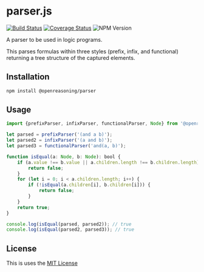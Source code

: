 parser.js
=========

[![Build Status](https://travis-ci.com/OpenReasoning/parser.js.svg?branch=master)](https://travis-ci.com/OpenReasoning/parser.js)
[![Coverage Status](https://coveralls.io/repos/github/OpenReasoning/parser.js/badge.svg?branch=master)](https://coveralls.io/github/OpenReasoning/parser.js?branch=master)
![NPM Version](https://img.shields.io/npm/v/@openreasoning/parser.svg)

A parser to be used in logic programs.

This parses formulas within three styles (prefix, infix, and functional) returning
a tree structure of the captured elements.

Installation
------------
```bash
npm install @openreasoning/parser
```

Usage
-----
```typescript
import {prefixParser, infixParser, functionalParser, Node} from '@openreasoning/parser'

let parsed = prefixParser('(and a b)');
let parsed2 = infixParser('(a and b)');
let parsed3 = functionalParser('and(a, b)');

function isEqual(a: Node, b: Node): bool {
    if (a.value !== b.value || a.children.length !== b.children.length) {
        return false;
    }
    for (let i = 0; i < a.children.length; i++) {
        if (!isEqual(a.children[i], b.children[i])) {
            return false;
        }
    }
    return true;
}

console.log(isEqual(parsed, parsed2)); // true
console.log(isEqual(parsed2, parsed3)); // true
```

License
-------

This is uses the [MIT License](./LICENSE.md)
